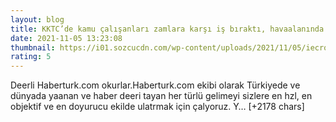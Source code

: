 ```yaml
--- 
layout: blog
title: KKTC’de kamu çalışanları zamlara karşı iş bıraktı, havaalanında grev yasağı geldi
date: 2021-11-05 13:23:08
thumbnail: https://i01.sozcucdn.com/wp-content/uploads/2021/11/05/iecrop/img_2344_16_9_1636118006-670x371.jpg
rating: 5
---
```

Deerli Haberturk.com okurlar.Haberturk.com ekibi olarak Türkiyede ve dünyada yaanan ve haber deeri tayan her türlü gelimeyi sizlere en hzl, en objektif ve en doyurucu ekilde ulatrmak için çalyoruz. Y… [+2178 chars]
